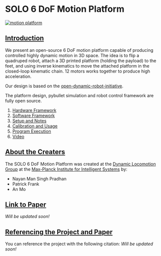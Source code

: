 # SOLO 6 DoF Motion Platform

[![motion platform](http://img.youtube.com/vi/BtfoymwgIUY/0.jpg)](http://www.youtube.com/watch?v=BtfoymwgIUY "6-DoF- Motion Platform")

## <u>Introduction</u>
We present an open-source 6 DoF motion platform capable of producing controlled highly dynamic motion in 3D space. The idea is to flip a quadruped robot, attach a 3D printed platform (holding the payload) to the feet, and using inverse kinematics to move the attached platform in the closed-loop kinematic chain. 12 motors works together to produce high acceleration.

Our design is based on the [open-dynamic-robot-initiative](https://github.com/open-dynamic-robot-initiative).

The platform design, pybullet simulation and robot control framework are fully open source.

1. [Hardware Framework](docs/hardware_framework.md)
2. [Software Framework](docs/software_framework.md)
3. [Setup and Notes](docs/setup_and_notes.md)
4. [Calibration and Usage](docs/calibration_and_usage.md) 
5. [Program Execution](docs/program_execution.md)
6. [Video](https://youtu.be/BtfoymwgIUY)

## <u>About the Creaters</u>
The SOLO 6 DoF Motion Platform was created at the [Dynamic Locomotion Group](https://dlg.is.mpg.de) at the [Max-Planck Institute for Intelligent Systems](https://is.mpg.de) by: 
- Nayan Man Singh Pradhan
- Patrick Frank
- An Mo

## <u>Link to Paper</u>
_Will be updated soon!_

## <u>Referencing the Project and Paper</u>
You can reference the project with the following citation:
_Will be updated soon!_
